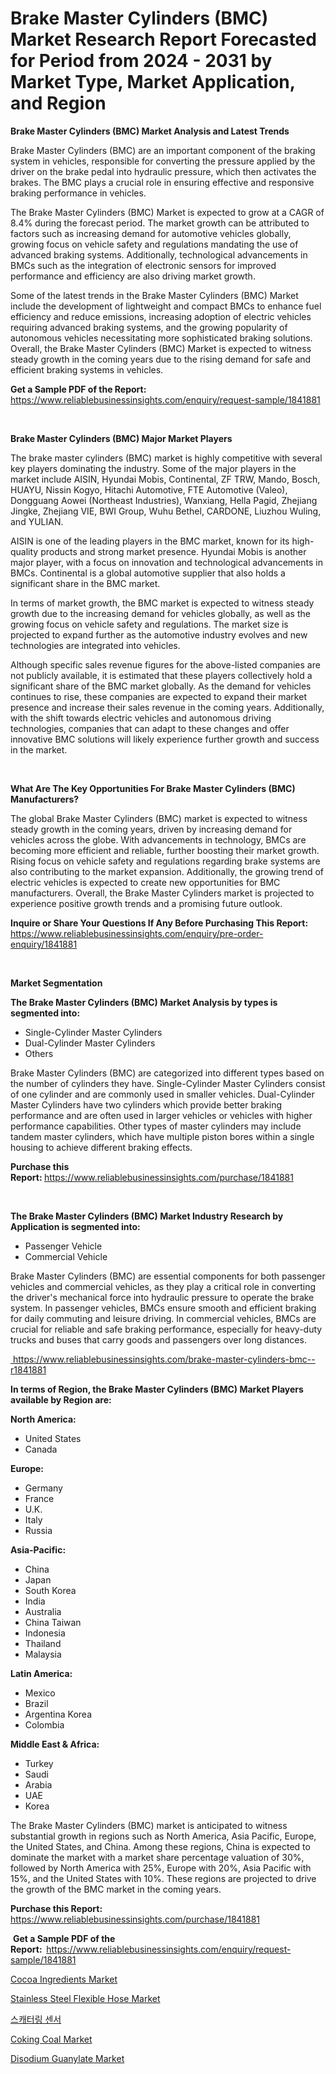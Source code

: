 <p><h1>Brake Master Cylinders (BMC) Market Research Report Forecasted for Period from 2024 -  2031 by Market Type, Market Application, and Region</h1></p><p><strong>Brake Master Cylinders (BMC) Market Analysis and Latest Trends</strong></p>
<p><p>Brake Master Cylinders (BMC) are an important component of the braking system in vehicles, responsible for converting the pressure applied by the driver on the brake pedal into hydraulic pressure, which then activates the brakes. The BMC plays a crucial role in ensuring effective and responsive braking performance in vehicles.</p><p>The Brake Master Cylinders (BMC) Market is expected to grow at a CAGR of 8.4% during the forecast period. The market growth can be attributed to factors such as increasing demand for automotive vehicles globally, growing focus on vehicle safety and regulations mandating the use of advanced braking systems. Additionally, technological advancements in BMCs such as the integration of electronic sensors for improved performance and efficiency are also driving market growth.</p><p>Some of the latest trends in the Brake Master Cylinders (BMC) Market include the development of lightweight and compact BMCs to enhance fuel efficiency and reduce emissions, increasing adoption of electric vehicles requiring advanced braking systems, and the growing popularity of autonomous vehicles necessitating more sophisticated braking solutions. Overall, the Brake Master Cylinders (BMC) Market is expected to witness steady growth in the coming years due to the rising demand for safe and efficient braking systems in vehicles.</p></p>
<p><strong>Get a Sample PDF of the Report:&nbsp;</strong> <a href="https://www.reliablebusinessinsights.com/enquiry/request-sample/1841881">https://www.reliablebusinessinsights.com/enquiry/request-sample/1841881</a></p>
<p>&nbsp;</p>
<p><strong>Brake Master Cylinders (BMC) Major Market Players</strong></p>
<p><p>The brake master cylinders (BMC) market is highly competitive with several key players dominating the industry. Some of the major players in the market include AISIN, Hyundai Mobis, Continental, ZF TRW, Mando, Bosch, HUAYU, Nissin Kogyo, Hitachi Automotive, FTE Automotive (Valeo), Dongguang Aowei (Northeast Industries), Wanxiang, Hella Pagid, Zhejiang Jingke, Zhejiang VIE, BWI Group, Wuhu Bethel, CARDONE, Liuzhou Wuling, and YULIAN.</p><p>AISIN is one of the leading players in the BMC market, known for its high-quality products and strong market presence. Hyundai Mobis is another major player, with a focus on innovation and technological advancements in BMCs. Continental is a global automotive supplier that also holds a significant share in the BMC market.</p><p>In terms of market growth, the BMC market is expected to witness steady growth due to the increasing demand for vehicles globally, as well as the growing focus on vehicle safety and regulations. The market size is projected to expand further as the automotive industry evolves and new technologies are integrated into vehicles.</p><p>Although specific sales revenue figures for the above-listed companies are not publicly available, it is estimated that these players collectively hold a significant share of the BMC market globally. As the demand for vehicles continues to rise, these companies are expected to expand their market presence and increase their sales revenue in the coming years. Additionally, with the shift towards electric vehicles and autonomous driving technologies, companies that can adapt to these changes and offer innovative BMC solutions will likely experience further growth and success in the market.</p></p>
<p>&nbsp;</p>
<p><strong>What Are The Key Opportunities For Brake Master Cylinders (BMC) Manufacturers?</strong></p>
<p><p>The global Brake Master Cylinders (BMC) market is expected to witness steady growth in the coming years, driven by increasing demand for vehicles across the globe. With advancements in technology, BMCs are becoming more efficient and reliable, further boosting their market growth. Rising focus on vehicle safety and regulations regarding brake systems are also contributing to the market expansion. Additionally, the growing trend of electric vehicles is expected to create new opportunities for BMC manufacturers. Overall, the Brake Master Cylinders market is projected to experience positive growth trends and a promising future outlook.</p></p>
<p><strong>Inquire or Share Your Questions If Any Before Purchasing This Report:</strong> <a href="https://www.reliablebusinessinsights.com/enquiry/pre-order-enquiry/1841881">https://www.reliablebusinessinsights.com/enquiry/pre-order-enquiry/1841881</a></p>
<p>&nbsp;</p>
<p><strong>Market Segmentation</strong></p>
<p><strong>The Brake Master Cylinders (BMC) Market Analysis by types is segmented into:</strong></p>
<p><ul><li>Single-Cylinder Master Cylinders</li><li>Dual-Cylinder Master Cylinders</li><li>Others</li></ul></p>
<p><p>Brake Master Cylinders (BMC) are categorized into different types based on the number of cylinders they have. Single-Cylinder Master Cylinders consist of one cylinder and are commonly used in smaller vehicles. Dual-Cylinder Master Cylinders have two cylinders which provide better braking performance and are often used in larger vehicles or vehicles with higher performance capabilities. Other types of master cylinders may include tandem master cylinders, which have multiple piston bores within a single housing to achieve different braking effects.</p></p>
<p><strong>Purchase this Report:&nbsp;</strong><a href="https://www.reliablebusinessinsights.com/purchase/1841881">https://www.reliablebusinessinsights.com/purchase/1841881</a></p>
<p>&nbsp;</p>
<p><strong>The Brake Master Cylinders (BMC) Market Industry Research by Application is segmented into:</strong></p>
<p><ul><li>Passenger Vehicle</li><li>Commercial Vehicle</li></ul></p>
<p><p>Brake Master Cylinders (BMC) are essential components for both passenger vehicles and commercial vehicles, as they play a critical role in converting the driver's mechanical force into hydraulic pressure to operate the brake system. In passenger vehicles, BMCs ensure smooth and efficient braking for daily commuting and leisure driving. In commercial vehicles, BMCs are crucial for reliable and safe braking performance, especially for heavy-duty trucks and buses that carry goods and passengers over long distances.</p></p>
<p><a href="https://www.reliablebusinessinsights.com/brake-master-cylinders-bmc--r1841881">&nbsp;https://www.reliablebusinessinsights.com/brake-master-cylinders-bmc--r1841881</a></p>
<p><strong>In terms of Region, the Brake Master Cylinders (BMC) Market Players available by Region are:</strong></p>
<p>
    <p> <strong> North America: </strong>
        <ul>
            <li>United States</li>
            <li>Canada</li>
        </ul>
        </p> 
    <p> <strong> Europe: </strong>
        <ul>
            <li>Germany</li>
            <li>France</li>
            <li>U.K.</li>
            <li>Italy</li>
            <li>Russia</li>
        </ul>
        </p> 
    <p> <strong> Asia-Pacific: </strong>
        <ul>
            <li>China</li>
            <li>Japan</li>
            <li>South Korea</li>
            <li>India</li>
            <li>Australia</li>
            <li>China Taiwan</li>
            <li>Indonesia</li>
            <li>Thailand</li>
            <li>Malaysia</li>
        </ul>
        </p> 
    <p> <strong> Latin America: </strong>
        <ul>
            <li>Mexico</li>
            <li>Brazil</li>
            <li>Argentina Korea</li>
            <li>Colombia</li>
        </ul>
        </p> 
    <p> <strong> Middle East & Africa: </strong>
        <ul>
            <li>Turkey</li>
            <li>Saudi</li>
            <li>Arabia</li>
            <li>UAE</li>
            <li>Korea</li>
        </ul>
    </p>
    </p>
<p><p>The Brake Master Cylinders (BMC) market is anticipated to witness substantial growth in regions such as North America, Asia Pacific, Europe, the United States, and China. Among these regions, China is expected to dominate the market with a market share percentage valuation of 30%, followed by North America with 25%, Europe with 20%, Asia Pacific with 15%, and the United States with 10%. These regions are projected to drive the growth of the BMC market in the coming years.</p></p>
<p><strong>Purchase this Report: </strong><a href="https://www.reliablebusinessinsights.com/purchase/1841881">https://www.reliablebusinessinsights.com/purchase/1841881</a></p>
<p>&nbsp;<strong>Get a Sample PDF of the Report:&nbsp;&nbsp;</strong><a href="https://www.reliablebusinessinsights.com/enquiry/request-sample/1841881">https://www.reliablebusinessinsights.com/enquiry/request-sample/1841881</a></p>
<p><strong></strong></p>
<p><p><a href="https://github.com/guneycigdem35/Market-Research-Report-List-4/blob/main/cocoa-ingredients-market.md">Cocoa Ingredients Market</a></p><p><a href="https://www.linkedin.com/pulse/global-stainless-steel-flexible-hose-market-size-expected-experience-hflrf">Stainless Steel Flexible Hose Market</a></p><p><a href="https://github.com/xvz497517413/Market-Research-Report-List-3/blob/main/8281333101356.md">스캐터링 센서</a></p><p><a href="https://github.com/biheemgalvinlouises6hokrh3h/Market-Research-Report-List-3/blob/main/coking-coal-market.md">Coking Coal Market</a></p><p><a href="https://www.linkedin.com/pulse/disodium-guanylate-market-share-amp-analysis-growth-trends-t8ywc">Disodium Guanylate Market</a></p></p>